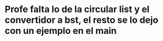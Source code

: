 # Profe falta lo de la circular list y el convertidor a bst, el resto se lo dejo con un ejemplo en el main
